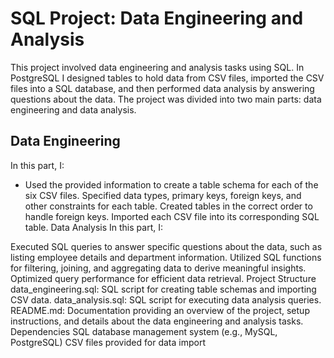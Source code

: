 # SQL Project: Data Engineering and Analysis
This project involved data engineering and analysis tasks using SQL. In PostgreSQL I designed tables to hold data from CSV files, imported the CSV files into a SQL database, and then performed data analysis by answering questions about the data. The project was divided into two main parts: data engineering and data analysis.


## Data Engineering
In this part, I:
* Used the provided information to create a table schema for each of the six CSV files.
Specified data types, primary keys, foreign keys, and other constraints for each table.
Created tables in the correct order to handle foreign keys.
Imported each CSV file into its corresponding SQL table.
Data Analysis
In this part, I:

Executed SQL queries to answer specific questions about the data, such as listing employee details and department information.
Utilized SQL functions for filtering, joining, and aggregating data to derive meaningful insights.
Optimized query performance for efficient data retrieval.
Project Structure
data_engineering.sql: SQL script for creating table schemas and importing CSV data.
data_analysis.sql: SQL script for executing data analysis queries.
README.md: Documentation providing an overview of the project, setup instructions, and details about the data engineering and analysis tasks.
Dependencies
SQL database management system (e.g., MySQL, PostgreSQL)
CSV files provided for data import
